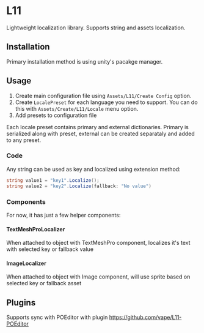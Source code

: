 # L11
Lightweight localization library. Supports string and assets localization.

## Installation
Primary installation method is using unity's pacakge manager.

## Usage
1. Create main configuration file using `Assets/L11/Create Config` option.
2. Create `LocalePreset` for each language you need to support. You can do this with `Assets/Create/L11/Locale` menu option.
3. Add presets to configuration file

Each locale preset contains primary and external dictionaries. Primary is serialized along with preset, external can be created separataly and added to any preset.

### Code
Any string can be used as key and localized using extension method:
```csharp
string value1 = "key1".Localize();
string value2 = "key2".Localize(fallback: "No value")
```

### Components
For now, it has just a few helper components:
#### TextMeshProLocalizer
When attached to object with TextMeshPro component, localizes it's text with selected key or fallback value
#### ImageLocalizer
When attached to object with Image component, will use sprite based on selected key or fallback asset

## Plugins
Supports sync with POEditor with plugin https://github.com/vape/L11-POEditor
